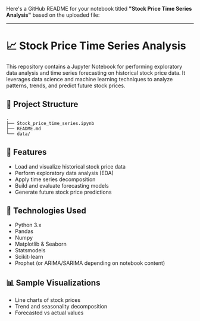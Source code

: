 Here's a GitHub README for your notebook titled **"Stock Price Time Series Analysis"** based on the uploaded file:

---

# 📈 Stock Price Time Series Analysis

This repository contains a Jupyter Notebook for performing exploratory data analysis and time series forecasting on historical stock price data. It leverages data science and machine learning techniques to analyze patterns, trends, and predict future stock prices.

## 📂 Project Structure

```
.
├── Stock_price_time_series.ipynb  
├── README.md                      
└── data/                          
```

## 🚀 Features

* Load and visualize historical stock price data
* Perform exploratory data analysis (EDA)
* Apply time series decomposition
* Build and evaluate forecasting models
* Generate future stock price predictions

## 🧰 Technologies Used

* Python 3.x
* Pandas
* Numpy
* Matplotlib & Seaborn
* Statsmodels
* Scikit-learn
* Prophet (or ARIMA/SARIMA depending on notebook content)

## 📊 Sample Visualizations

* Line charts of stock prices
* Trend and seasonality decomposition
* Forecasted vs actual values



